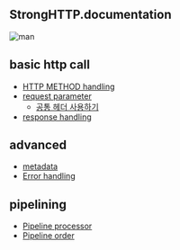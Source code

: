 StrongHTTP.documentation
----
![man](../img/man.png)

basic http call
----
* [HTTP METHOD handling](http_method)
* [request parameter](param)
  * [공통 헤더 사용하기](common_header)
* [response handling](return)

advanced
----
* [metadata](meta_data)
* [Error handling](error_handling)

pipelining
----
* [Pipeline processor](pipeline_processor)
* [Pipeline order](pipeline_order)

